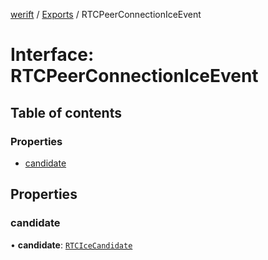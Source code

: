 [werift](../README.md) / [Exports](../modules.md) / RTCPeerConnectionIceEvent

# Interface: RTCPeerConnectionIceEvent

## Table of contents

### Properties

- [candidate](RTCPeerConnectionIceEvent.md#candidate)

## Properties

### candidate

• **candidate**: [`RTCIceCandidate`](../classes/RTCIceCandidate.md)
